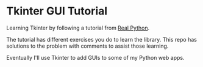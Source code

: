 # Tkinter GUI Tutorial

Learning Tkinter by following a tutorial from [Real Python](https://realpython.com/python-gui-tkinter/).

The tutorial has different exercises you do to learn the library. This repo has solutions to the problem with comments to assist those learning.

Eventually I'll use Tkinter to add GUIs to some of my Python web apps.
